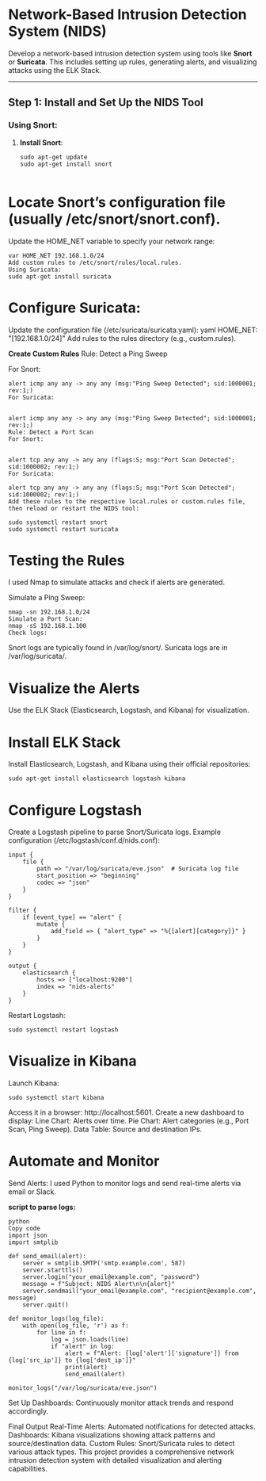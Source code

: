 # Network-Based Intrusion Detection System (NIDS)

Develop a network-based intrusion detection system using tools like **Snort** or **Suricata**. This includes setting up rules, generating alerts, and visualizing attacks using the ELK Stack.

---

## Step 1: Install and Set Up the NIDS Tool

### Using Snort:
1. **Install Snort**:
   ```
   sudo apt-get update
   sudo apt-get install snort


# Locate Snort’s configuration file (usually /etc/snort/snort.conf).
Update the HOME_NET variable to specify your network range:
```
var HOME_NET 192.168.1.0/24
Add custom rules to /etc/snort/rules/local.rules.
Using Suricata:
sudo apt-get install suricata
```
# Configure Suricata:

Update the configuration file (/etc/suricata/suricata.yaml):
yaml
HOME_NET: "[192.168.1.0/24]"
Add rules to the rules directory (e.g., custom.rules).

**Create Custom Rules**
Rule: Detect a Ping Sweep

For Snort:
```
alert icmp any any -> any any (msg:"Ping Sweep Detected"; sid:1000001; rev:1;)
For Suricata:


alert icmp any any -> any any (msg:"Ping Sweep Detected"; sid:1000001; rev:1;)
Rule: Detect a Port Scan
For Snort:


alert tcp any any -> any any (flags:S; msg:"Port Scan Detected"; sid:1000002; rev:1;)
For Suricata:

alert tcp any any -> any any (flags:S; msg:"Port Scan Detected"; sid:1000002; rev:1;)
Add these rules to the respective local.rules or custom.rules file, then reload or restart the NIDS tool:
```

```
sudo systemctl restart snort
sudo systemctl restart suricata
```
# Testing the Rules
I used Nmap to simulate attacks and check if alerts are generated.

Simulate a Ping Sweep:

```
nmap -sn 192.168.1.0/24
Simulate a Port Scan:
nmap -sS 192.168.1.100
Check logs:
```

Snort logs are typically found in /var/log/snort/.
Suricata logs are in /var/log/suricata/.
# Visualize the Alerts
Use the ELK Stack (Elasticsearch, Logstash, and Kibana) for visualization.

# Install ELK Stack
Install Elasticsearch, Logstash, and Kibana using their official repositories:

```sudo apt-get install elasticsearch logstash kibana```

# Configure Logstash
Create a Logstash pipeline to parse Snort/Suricata logs. Example configuration (/etc/logstash/conf.d/nids.conf):

```
input {
    file {
        path => "/var/log/suricata/eve.json"  # Suricata log file
        start_position => "beginning"
        codec => "json"
    }
}

filter {
    if [event_type] == "alert" {
        mutate {
            add_field => { "alert_type" => "%{[alert][category]}" }
        }
    }
}

output {
    elasticsearch {
        hosts => ["localhost:9200"]
        index => "nids-alerts"
    }
}
```

Restart Logstash:
```
sudo systemctl restart logstash
```

# Visualize in Kibana
Launch Kibana:

```sudo systemctl start kibana```

Access it in a browser: http://localhost:5601.
Create a new dashboard to display:
Line Chart: Alerts over time.
Pie Chart: Alert categories (e.g., Port Scan, Ping Sweep).
Data Table: Source and destination IPs.
# Automate and Monitor
Send Alerts: I used Python to monitor logs and send real-time alerts via email or Slack.

**script to parse logs:**

```
python
Copy code
import json
import smtplib

def send_email(alert):
    server = smtplib.SMTP('smtp.example.com', 587)
    server.starttls()
    server.login("your_email@example.com", "password")
    message = f"Subject: NIDS Alert\n\n{alert}"
    server.sendmail("your_email@example.com", "recipient@example.com", message)
    server.quit()

def monitor_logs(log_file):
    with open(log_file, 'r') as f:
        for line in f:
            log = json.loads(line)
            if "alert" in log:
                alert = f"Alert: {log['alert']['signature']} from {log['src_ip']} to {log['dest_ip']}"
                print(alert)
                send_email(alert)

monitor_logs("/var/log/suricata/eve.json")
```

Set Up Dashboards: Continuously monitor attack trends and respond accordingly.

Final Output
Real-Time Alerts: Automated notifications for detected attacks.
Dashboards: Kibana visualizations showing attack patterns and source/destination data.
Custom Rules: Snort/Suricata rules to detect various attack types.
This project provides a comprehensive network intrusion detection system with detailed visualization and alerting capabilities.
